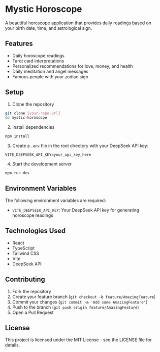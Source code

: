 # Mystic Horoscope

A beautiful horoscope application that provides daily readings based on your birth date, time, and astrological sign.

## Features

- Daily horoscope readings
- Tarot card interpretations
- Personalized recommendations for love, money, and health
- Daily meditation and angel messages
- Famous people with your zodiac sign

## Setup

1. Clone the repository
```bash
git clone [your-repo-url]
cd mystic-horoscope
```

2. Install dependencies
```bash
npm install
```

3. Create a `.env` file in the root directory with your DeepSeek API key:
```
VITE_DEEPSEEK_API_KEY=your_api_key_here
```

4. Start the development server
```bash
npm run dev
```

## Environment Variables

The following environment variables are required:

- `VITE_DEEPSEEK_API_KEY`: Your DeepSeek API key for generating horoscope readings

## Technologies Used

- React
- TypeScript
- Tailwind CSS
- Vite
- DeepSeek API

## Contributing

1. Fork the repository
2. Create your feature branch (`git checkout -b feature/AmazingFeature`)
3. Commit your changes (`git commit -m 'Add some AmazingFeature'`)
4. Push to the branch (`git push origin feature/AmazingFeature`)
5. Open a Pull Request

## License

This project is licensed under the MIT License - see the LICENSE file for details.